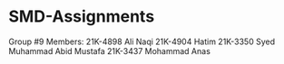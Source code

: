 # SMD-Assignments
Group #9
Members:
21K-4898 Ali Naqi
21K-4904 Hatim 
21K-3350 Syed Muhammad Abid Mustafa
21K-3437 Mohammad Anas
